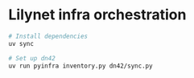 # Lilynet infra orchestration

```sh
# Install dependencies
uv sync

# Set up dn42
uv run pyinfra inventory.py dn42/sync.py
```
